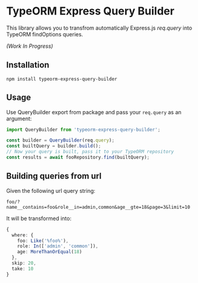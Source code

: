 # TypeORM Express Query Builder
This library allows you to transfrom automatically Express.js _req.query_ into TypeORM findOptions queries.

_(Work In Progress)_

## Installation

`npm install typeorm-express-query-builder`


## Usage

Use QueryBuilder export from package and pass your `req.query` as an argument:

```typescript
import QueryBuilder from 'typeorm-express-query-builder';

const builder = QueryBuilder(req.query);
const builtQuery = builder.build();
// Now your query is built, pass it to your TypeORM repository
const results = await fooRepository.find(builtQuery);
```

## Building queries from url

Given the following url query string:

`foo/?name__contains=foo&role__in=admin,common&age__gte=18&page=3&limit=10`

It will be transformed into:

```typescript
{
  where: {
    foo: Like('%foo%'),
    role: In(['admin', 'common']),
    age: MoreThanOrEqual(18)
  },
  skip: 20,
  take: 10
}
```
